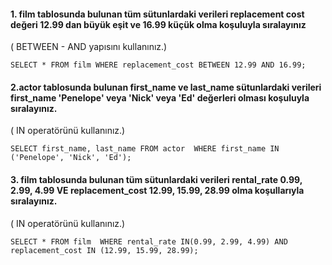 #### 1. film tablosunda bulunan tüm sütunlardaki verileri replacement cost değeri 12.99 dan büyük eşit ve 16.99 küçük olma koşuluyla sıralayınız 
( BETWEEN - AND yapısını kullanınız.)

`SELECT * FROM film
WHERE replacement_cost BETWEEN 12.99 AND 16.99; `

#### 2.actor tablosunda bulunan first_name ve last_name sütunlardaki verileri first_name 'Penelope' veya 'Nick' veya 'Ed' değerleri olması koşuluyla sıralayınız.
( IN operatörünü kullanınız.)

`SELECT first_name, last_name FROM actor 
WHERE first_name IN ('Penelope', 'Nick', 'Ed');`

#### 3. film tablosunda bulunan tüm sütunlardaki verileri rental_rate 0.99, 2.99, 4.99 VE replacement_cost 12.99, 15.99, 28.99 olma koşullarıyla sıralayınız. 
( IN operatörünü kullanınız.)

`SELECT * FROM film 
WHERE rental_rate IN(0.99, 2.99, 4.99) AND replacement_cost IN (12.99, 15.99, 28.99); `
